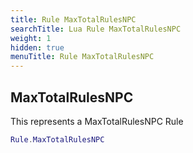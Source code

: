 ```yaml
---
title: Rule MaxTotalRulesNPC
searchTitle: Lua Rule MaxTotalRulesNPC
weight: 1
hidden: true
menuTitle: Rule MaxTotalRulesNPC
---
```

## MaxTotalRulesNPC

This represents a MaxTotalRulesNPC Rule
```lua
Rule.MaxTotalRulesNPC
```